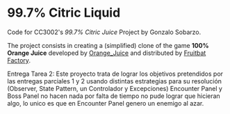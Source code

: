 <!-- 1.0.3-b1 -->
# 99.7% Citric Liquid

Code for CC3002's *99.7% Citric Juice* Project by Gonzalo Sobarzo.


The project consists in creating a (simplified) clone of the game **100% Orange Juice**
developed by [Orange_Juice](http://daidai.moo.jp) and distributed by 
[Fruitbat Factory](https://fruitbatfactory.com).

Entrega Tarea 2:
Este proyecto trata de lograr los objetivos pretendidos por las entregas parciales 1 y 2 usando distintas estrategias para su resolución
(Observer, State Pattern, un Controlador y Excepciones)
Encounter Panel y Boss Panel no hacen nada por falta de tiempo no pude lograr que hicieran algo, lo unico es que en Encounter Panel genero 
un enemigo al azar.

